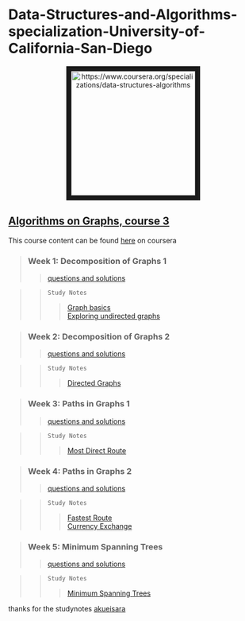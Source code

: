 # Data-Structures-and-Algorithms-specialization-University-of-California-San-Diego
<p align="center">
<a target="_blank">
        <img src="https://d3njjcbhbojbot.cloudfront.net/api/utilities/v1/imageproxy/https://coursera-course-photos.s3.amazonaws.com/fb/434400d9ac11e5afbfa359f34ae5f0/logo3.png?auto=format%2Ccompress&dpr=2.625" 
alt="https://www.coursera.org/specializations/data-structures-algorithms" width="250" height="250" border="10" align="center"/></a>
</p>

## [Algorithms on Graphs, course 3](https://github.com/sudheernaidu53/Data-Structures-and-Algorithms-specialization-University-of-California-San-Diego/tree/master/algorithms%20on%20graphs-%20course%203)  
This course content can be found [here](https://www.coursera.org/learn/algorithms-on-graphs?specialization=data-structures-algorithms) on coursera
>### Week 1: Decomposition of Graphs 1
>>[questions and solutions](https://github.com/sudheernaidu53/Data-Structures-and-Algorithms-specialization-University-of-California-San-Diego/tree/master/algorithms%20on%20graphs-%20course%203/week1_decomposition1)   

>>`Study Notes`  
>>>[Graph basics](https://github.com/sudheernaidu53/Data-Structures-and-Algorithms-specialization-University-of-California-San-Diego/blob/master/algorithms%20on%20graphs-%20course%203/1.%20Graph%20Basics.md)  
>>>[Exploring undirected graphs](https://github.com/sudheernaidu53/Data-Structures-and-Algorithms-specialization-University-of-California-San-Diego/blob/master/algorithms%20on%20graphs-%20course%203/2.%20Exploring%20Undirected%20Graphs.md)

>### Week 2: Decomposition of Graphs 2
>>[questions and solutions](https://github.com/sudheernaidu53/Data-Structures-and-Algorithms-specialization-University-of-California-San-Diego/tree/master/algorithms%20on%20graphs-%20course%203/week2_decomposition2)  

>>`Study Notes`  
>>>[Directed Graphs](https://github.com/sudheernaidu53/Data-Structures-and-Algorithms-specialization-University-of-California-San-Diego/blob/master/algorithms%20on%20graphs-%20course%203/Directed%20Graphs.md)

>### Week 3: Paths in Graphs 1
>>[questions and solutions](https://github.com/sudheernaidu53/Data-Structures-and-Algorithms-specialization-University-of-California-San-Diego/tree/master/algorithms%20on%20graphs-%20course%203/week3_paths1)  

>>`Study Notes`  
>>>[Most Direct Route](https://github.com/sudheernaidu53/Data-Structures-and-Algorithms-specialization-University-of-California-San-Diego/blob/master/algorithms%20on%20graphs-%20course%203/Most%20Direct%20Route.md)  


>### Week 4: Paths in Graphs 2
>>[questions and solutions](https://github.com/sudheernaidu53/Data-Structures-and-Algorithms-specialization-University-of-California-San-Diego/tree/master/algorithms%20on%20graphs-%20course%203/week4_paths2)  

>>`Study Notes`  
>>>[Fastest Route](https://github.com/sudheernaidu53/Data-Structures-and-Algorithms-specialization-University-of-California-San-Diego/blob/master/algorithms%20on%20graphs-%20course%203/1.%20Fastest%20Route.md)  
>>>[Currency Exchange](https://github.com/sudheernaidu53/Data-Structures-and-Algorithms-specialization-University-of-California-San-Diego/blob/master/algorithms%20on%20graphs-%20course%203/2.%20Currency%20Exchange.md)


>### Week 5: Minimum Spanning Trees
>>[questions and solutions](https://github.com/sudheernaidu53/Data-Structures-and-Algorithms-specialization-University-of-California-San-Diego/tree/master/algorithms%20on%20graphs-%20course%203/week5_mst)  

>>`Study Notes`  
>>>[Minimum Spanning Trees](https://github.com/sudheernaidu53/Data-Structures-and-Algorithms-specialization-University-of-California-San-Diego/blob/master/algorithms%20on%20graphs-%20course%203/Minimum%20Spanning%20Trees.md)

thanks for the studynotes [akueisara](https://github.com/akueisara/algograph)
